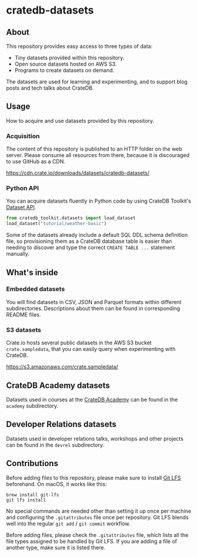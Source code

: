 # cratedb-datasets


## About

This repository provides easy access to three types of data:

* Tiny datasets provided within this repository.
* Open source datasets hosted on AWS S3.
* Programs to create datasets on demand.

The datasets are used for learning and experimenting,
and to support blog posts and tech talks about CrateDB.


## Usage

How to acquire and use datasets provided by this repository.

### Acquisition

The content of this repository is published to an HTTP folder
on the web server. Please consume all resources from there,
because it is discouraged to use GitHub as a CDN.

https://cdn.crate.io/downloads/datasets/cratedb-datasets/

### Python API

You can acquire datasets fluently in Python code by using
CrateDB Toolkit's [Dataset API].
```python
from cratedb_toolkit.datasets import load_dataset
load_dataset("tutorial/weather-basic")
```
Some of the datasets already include a default SQL DDL schema definition file,
so provisioning them as a CrateDB database table is easier than needing to
discover and type the correct `CREATE TABLE ...` statement manually.


## What's inside

### Embedded datasets

You will find datasets in CSV, JSON and Parquet formats within different
subdirectories. Descriptions about them can be found in corresponding
README files.

### S3 datasets

Crate.io hosts several public datasets in the AWS S3 bucket `crate.sampledata`,
that you can easily query when experimenting with CrateDB.

https://s3.amazonaws.com/crate.sampledata/

## CrateDB Academy datasets

Datasets used in courses at the [CrateDB Academy](https://learn.cratedb.com) can be found in the `academy` subdirectory.

## Developer Relations datasets

Datasets used in developer relations talks, workshops and other projects can be found in the `devrel` subdirectory.

## Contributions

Before adding files to this repository, please make sure to install [Git LFS]
beforehand. On macOS, it works like this:
```shell
brew install git-lfs
git lfs install
```

No special commands are needed other than setting it up once per machine and
configuring the `.gitattributes` file once per repository. Git LFS blends well
into the regular `git add` / `git commit` workflow.

Before adding files, please check the `.gitattributes` file, which lists all the
file types assigned to be handled by Git LFS. If you are adding a file of another
type, make sure it is listed there.



[Dataset API]: https://cratedb-toolkit.readthedocs.io/datasets.html
[Git LFS]: https://git-lfs.com/
